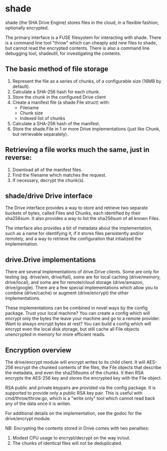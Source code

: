 # shade

shade (the SHA Drive Engine) stores files in the cloud, in a flexible fashion,
optionally encrypted.

The primary interface is a FUSE filesystem for interacting with shade.  There
is a command line tool "throw" which can cheaply add new files to shade, but
cannot read the encrypted contents.  There is also a command line debugging
tool, shadeutil, for investigating the contents.

## The basic method of file storage
  1. Represent the file as a series of chunks, of a configurable size (16MB by default).
  1. Calculate a SHA-256 hash for each chunk.
  1. Store the chunk in the configured Drive client
  1. Create a manifest file (a shade.File struct) with:
     * Filename
     * Chunk size
     * Indexed list of chunks
  1. Calculate a SHA-256 hash of the manifest.
  1. Store the shade.File in 1 or more Drive implementations (just like Chunk, but retrievable separately).

## Retrieving a file works much the same, just in reverse:
  1. Download all of the manifest files.
  1. Find the filename which matches the request.
  1. If necessary, decrypt the chunk(s).

## shade/drive Drive interface

The Drive interface provides a way to store and retrieve two separate buckets
of bytes, called Files and Chunks, each identified by their sha256sum.  It also
provides a way to list the sha256sum of all known Files.

The interface also provides a bit of metadata about the implementation, such as
a name for identifying it, if it stores files persistently and/or remotely, and
a way to retrieve the configuration that intialized the implementation.

## drive.Drive implementations

There are several implementations of drive.Drive clients.  Some are only for
testing (eg. drive/win, drive/fail), some are for local caching (drive/memory,
drive/local), and some are for remote/cloud storage (drive/amazon,
drive/google).  There are a few special implementations which allow you to
combine (drive/cache) or augment (drive/encrypt) the other implementations.

These implementations can be combined in novel ways by the config package.
Trust your local machine?  You can create a config which will encrypt only the
bytes the leave your machine and go to a remote provider.  Want to always
encrypt bytes at rest?  You can build a config which will encrypt even the
local disk storage, but still cache all File objects unencrypted in memory for
more efficient reads.

## Encryption overview

The drive/encrypt module will encrypt writes to its child client.  It will
AES-256 encrypt the chunked contents of the files, the File objects that
describe the metadata, and even the sha256sums of the chunks.  It then RSA
encrypts the AES-256 key and stores the encrypted key with the File object.

RSA public and private keypairs are provided via the config package.  It is
supported to provide only a public RSA key pair.  This is useful with
cmd/throw/throw.go, which is a "write only" tool which cannot read back any of
the data once it is writen.

For additional details on the implementation, see the godoc for the
drive/encrypt module.

NB: Encrypting the contents stored in Drive comes with two penalties:
  1. Modest CPU usage to encrypt/decrypt on the way in/out.
  1. The chunks of identical files will not be deduplicated.

